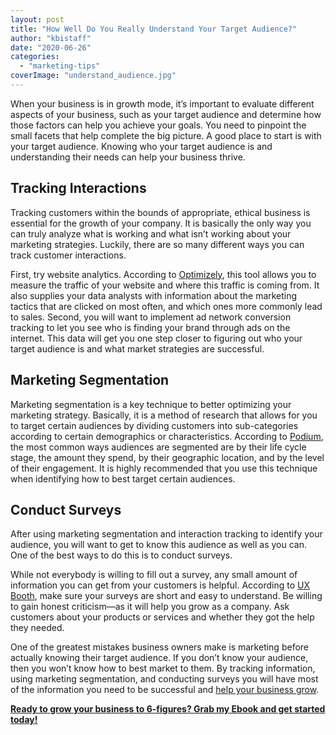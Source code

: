 ```yaml
---
layout: post
title: "How Well Do You Really Understand Your Target Audience?"
author: "kbistaff"
date: "2020-06-26"
categories: 
  - "marketing-tips"
coverImage: "understand_audience.jpg"
---
```


When your business is in growth mode, it’s important to evaluate different aspects of your business, such as your target audience and determine how those factors can help you achieve your goals. You need to pinpoint the small facets that help complete the big picture. A good place to start is with your target audience. Knowing who your target audience is and understanding their needs can help your business thrive.

## **Tracking Interactions**

Tracking customers within the bounds of appropriate, ethical business is essential for the growth of your company. It is basically the only way you can truly analyze what is working and what isn’t working about your marketing strategies. Luckily, there are so many different ways you can track customer interactions.

First, try website analytics. According to [Optimizely](https://www.optimizely.com/optimization-glossary/web-analytics/), this tool allows you to measure the traffic of your website and where this traffic is coming from. It also supplies your data analysts with information about the marketing tactics that are clicked on most often, and which ones more commonly lead to sales. Second, you will want to implement ad network conversion tracking to let you see who is finding your brand through ads on the internet. This data will get you one step closer to figuring out who your target audience is and what market strategies are successful.

## **Marketing Segmentation**

Marketing segmentation is a key technique to better optimizing your marketing strategy. Basically, it is a method of research that allows for you to target certain audiences by dividing customers into sub-categories according to certain demographics or characteristics. According to [Podium](https://www.podium.com/article/marketing-segmentation/), the most common ways audiences are segmented are by their life cycle stage, the amount they spend, by their geographic location, and by the level of their engagement. It is highly recommended that you use this technique when identifying how to best target certain audiences.

## **Conduct Surveys**

After using marketing segmentation and interaction tracking to identify your audience, you will want to get to know this audience as well as you can. One of the best ways to do this is to conduct surveys.

While not everybody is willing to fill out a survey, any small amount of information you can get from your customers is helpful. According to [UX Booth](https://www.uxbooth.com/articles/the-essential-guide-to-writing-effective-survey-questions/), make sure your surveys are short and easy to understand. Be willing to gain honest criticism—as it will help you grow as a company. Ask customers about your products or services and whether they got the help they needed.

One of the greatest mistakes business owners make is marketing before actually knowing their target audience. If you don’t know your audience, then you won’t know how to best market to them. By tracking information, using marketing segmentation, and conducting surveys you will have most of the information you need to be successful and [help your business grow](https://katebagoy.com/work-with-me).

**[Ready to grow your business to 6-figures? Grab my Ebook and get started today!](https://go.katebagoy.com/ebook)**
